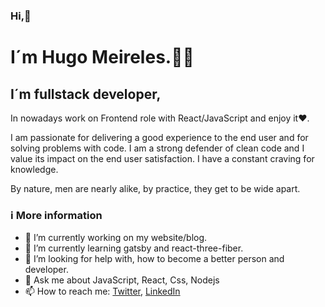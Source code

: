 
### Hi,👋
#  I´m Hugo Meireles.🧑‍💻

## I´m fullstack developer, 
In nowadays work on Frontend role with React/JavaScript and enjoy it❤️.

I am passionate for delivering a good experience to the end user and for solving problems with code. I am a strong defender of clean code and I value its impact on the end user satisfaction. I have a constant craving for knowledge.

By nature, men are nearly alike, by practice, they get to be wide apart.

### ℹ️ More information

- 🔭 I’m currently working on my website/blog.
- 🌱 I’m currently learning gatsby and react-three-fiber.
- 🤔 I’m looking for help with, how to become a better person and developer.
- 💬 Ask me about JavaScript, React, Css, Nodejs
- 📫 How to reach me: [Twitter](https://twitter.com/h3meireles), [LinkedIn](https://www.linkedin.com/in/hm-hugomeireles/)
